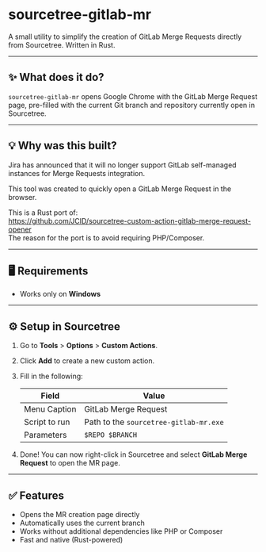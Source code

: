 # sourcetree-gitlab-mr

A small utility to simplify the creation of GitLab Merge Requests directly from Sourcetree. Written in Rust.

---

## ✨ What does it do?

`sourcetree-gitlab-mr` opens Google Chrome with the GitLab Merge Request page, pre-filled with the current Git branch and repository currently open in Sourcetree.

---

## 💡 Why was this built?

Jira has announced that it will no longer support GitLab self-managed instances for Merge Requests integration. 

This tool was created to quickly open a GitLab Merge Request in the browser.

This is a Rust port of:  
https://github.com/JCID/sourcetree-custom-action-gitlab-merge-request-opener  
The reason for the port is to avoid requiring PHP/Composer.  

---

## 🖥️ Requirements

- Works only on **Windows**

---

## ⚙️ Setup in Sourcetree

1. Go to **Tools** > **Options** > **Custom Actions**.
2. Click **Add** to create a new custom action.
3. Fill in the following:

   | Field              | Value                                      |
   |--------------------|--------------------------------------------|
   | Menu Caption       | GitLab Merge Request                        |
   | Script to run      | Path to the `sourcetree-gitlab-mr.exe`      |
   | Parameters         | `$REPO $BRANCH`                             |

4. Done! You can now right-click in Sourcetree and select **GitLab Merge Request** to open the MR page.

---

## ✅ Features

- Opens the MR creation page directly
- Automatically uses the current branch
- Works without additional dependencies like PHP or Composer
- Fast and native (Rust-powered)
